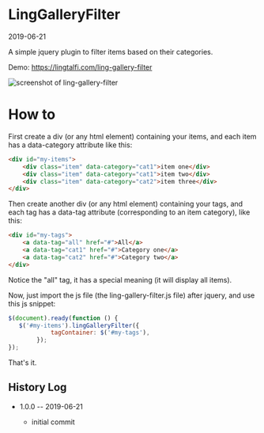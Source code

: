 LingGalleryFilter
===============
2019-06-21


A simple jquery plugin to filter items based on their categories.





Demo: https://lingtalfi.com/ling-gallery-filter

![screenshot of ling-gallery-filter](https://lingtalfi.com/img/js/ling-gallery-filter/ling-gallery-filter.png)



How to
==========

First create a div (or any html element) containing your items, and each item has a data-category attribute like this:

```html
<div id="my-items">
    <div class="item" data-category="cat1">item one</div>
    <div class="item" data-category="cat1">item two</div>
    <div class="item" data-category="cat2">item three</div>
</div>
```


Then create another div (or any html element) containing your tags, and each tag has a data-tag attribute (corresponding to an item category), like this:

```html
<div id="my-tags">
    <a data-tag="all" href="#">All</a>
    <a data-tag="cat1" href="#">Category one</a>
    <a data-tag="cat2" href="#">Category two</a>
</div>
```

Notice the "all" tag, it has a special meaning (it will display all items).


Now, just import the js file (the ling-gallery-filter.js file) after jquery, and use this js snippet:

```js
$(document).ready(function () {
   $('#my-items').lingGalleryFilter({
            tagContainer: $('#my-tags'),
        });        
});
```

That's it.




History Log
------------------
    
- 1.0.0 -- 2019-06-21

    - initial commit
    